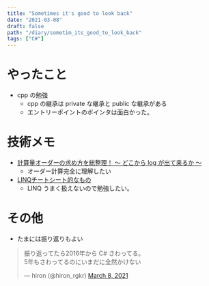 ```yaml
---
title: "Sometimes it's good to look back"
date: "2021-03-08"
draft: false
path: "/diary/sometim_its_good_to_look_back"
tags: ["C#"]
---
```


# やったこと

- cpp の勉強
  - cpp の継承は private な継承と public な継承がある
  - エントリーポイントのポインタは面白かった。

# 技術メモ

- [計算量オーダーの求め方を総整理！ 〜 どこから log が出て来るか 〜](https://qiita.com/drken/items/872ebc3a2b5caaa4a0d0?utm_content=bufferb0499&utm_medium=social&utm_source=twitter.com&utm_campaign=buffer)
  - オーダー計算完全に理解したい
- [LINQチートシート的なもの](https://qiita.com/Marimoiro/items/0e119b47d65bf138789a)
  - LINQ うまく扱えないので勉強したい。

# その他

- たまには振り返りもよい
<blockquote class="twitter-tweet"><p lang="ja" dir="ltr">振り返ってたら2016年から C# さわってる。<br>5年もさわってるのにいまだに全然かけない</p>&mdash; hiron (@hiron_rgkr) <a href="https://twitter.com/hiron_rgkr/status/1368932705904201730?ref_src=twsrc%5Etfw">March 8, 2021</a></blockquote> <script async src="https://platform.twitter.com/widgets.js" charset="utf-8"></script>

